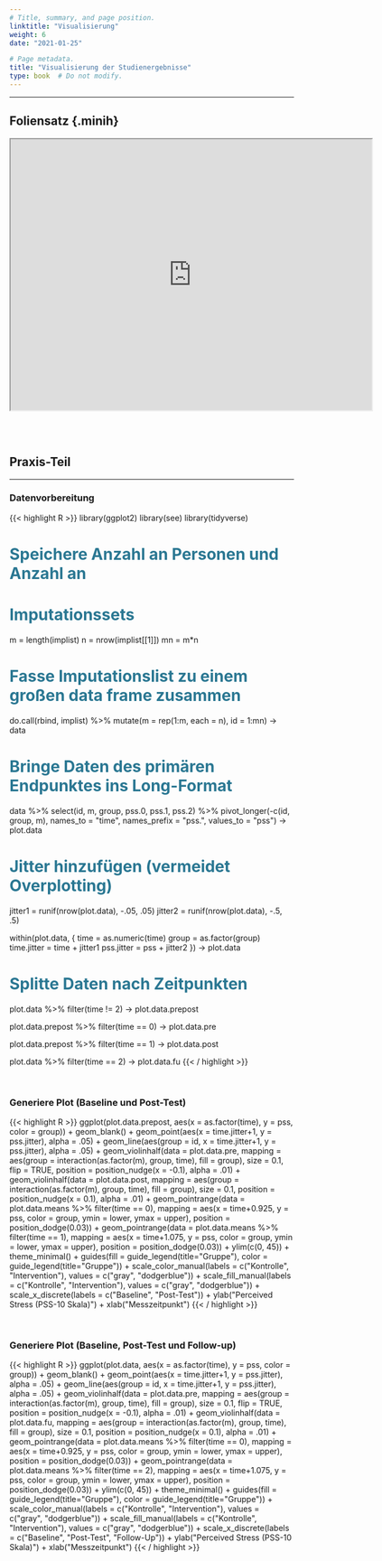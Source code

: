 ```yaml
---
# Title, summary, and page position.
linktitle: "Visualisierung"
weight: 6
date: "2021-01-25"

# Page metadata.
title: "Visualisierung der Studienergebnisse"
type: book  # Do not modify.
---
```


<style>
code{
  color: #2a7792;
}
.hljs{
  font-size: 16px
}
.minih{
  font-size: 1px;
  margin: 0px 0px 0px 0px;
}

.highlight {
    position: relative;
}
.highlight pre {
    padding: 15px;
}
.highlight-copy-btn {
    position: absolute;
    top: 7px;
    right: 7px;
    border: 0;
    border-radius: 4px;
    padding: 5px;
    font-size: 0.7em;
    line-height: 1.8;
    color: #fff;
    background-color: #777;
    min-width: 55px;
    text-align: center;
}
.highlight-copy-btn:hover {
    background-color: #666;
}
</style>

---



## Foliensatz {.minih}

<iframe src="https://drive.google.com/file/d/117bRqbY9wjSy8M7jakcYDjBxtYTMldmF/preview" width="640" height="480" allow="autoplay"></iframe>


<br></br>

## Praxis-Teil

---


### Datenvorbereitung

{{< highlight R >}}
library(ggplot2)
library(see)
library(tidyverse)

# Speichere Anzahl an Personen und Anzahl an
# Imputationssets
m = length(implist)
n = nrow(implist[[1]])
mn = m*n

# Fasse Imputationslist zu einem großen data frame zusammen
do.call(rbind, implist) %>%
  mutate(m = rep(1:m, each = n),
         id = 1:mn) -> data

# Bringe Daten des primären Endpunktes ins Long-Format
data %>%
  select(id, m, group, pss.0,
         pss.1, pss.2) %>%
  pivot_longer(-c(id, group, m),
               names_to = "time",
               names_prefix = "pss.",
               values_to = "pss") -> plot.data

# Jitter hinzufügen (vermeidet Overplotting)
jitter1 = runif(nrow(plot.data), -.05, .05)
jitter2 = runif(nrow(plot.data), -.5, .5)

within(plot.data, {
  time = as.numeric(time)
  group = as.factor(group)
  time.jitter = time + jitter1
  pss.jitter = pss + jitter2
}) -> plot.data


# Splitte Daten nach Zeitpunkten
plot.data %>%
  filter(time != 2) -> plot.data.prepost

plot.data.prepost %>%
  filter(time == 0) -> plot.data.pre

plot.data.prepost %>%
  filter(time == 1) -> plot.data.post

plot.data %>%
  filter(time == 2) -> plot.data.fu
{{< / highlight >}}


<br>

### Generiere Plot (Baseline und Post-Test)

{{< highlight R >}}
ggplot(plot.data.prepost, aes(x = as.factor(time), y = pss, color = group)) +
  geom_blank() +
  geom_point(aes(x = time.jitter+1, y = pss.jitter), alpha = .05) +
  geom_line(aes(group = id, x = time.jitter+1, y = pss.jitter), alpha = .05) +
  geom_violinhalf(data = plot.data.pre,
                  mapping = aes(group = interaction(as.factor(m), group, time), fill = group),
                  size = 0.1, flip = TRUE, position = position_nudge(x = -0.1), alpha = .01) +
  geom_violinhalf(data = plot.data.post,
                  mapping = aes(group = interaction(as.factor(m), group, time), fill = group),
                  size = 0.1, position = position_nudge(x = 0.1), alpha = .01) +
  geom_pointrange(data = plot.data.means %>% filter(time == 0),
                  mapping = aes(x = time+0.925, y = pss, color = group,
                                ymin = lower, ymax = upper), position = position_dodge(0.03)) +
  geom_pointrange(data = plot.data.means %>% filter(time == 1),
                  mapping = aes(x = time+1.075, y = pss, color = group,
                                ymin = lower, ymax = upper), position = position_dodge(0.03)) +
  ylim(c(0, 45)) +
  theme_minimal() +
  guides(fill = guide_legend(title="Gruppe"),
         color = guide_legend(title="Gruppe")) +
  scale_color_manual(labels = c("Kontrolle", "Intervention"), values = c("gray", "dodgerblue")) +
  scale_fill_manual(labels = c("Kontrolle", "Intervention"), values = c("gray", "dodgerblue")) +
  scale_x_discrete(labels = c("Baseline", "Post-Test")) +
  ylab("Perceived Stress (PSS-10 Skala)") +
  xlab("Messzeitpunkt")
{{< / highlight >}}

<br>

### Generiere Plot (Baseline, Post-Test und Follow-up)

{{< highlight R >}}
ggplot(plot.data, aes(x = as.factor(time), y = pss, color = group)) +
  geom_blank() +
  geom_point(aes(x = time.jitter+1, y = pss.jitter), alpha = .05) +
  geom_line(aes(group = id, x = time.jitter+1, y = pss.jitter), alpha = .05) +
  geom_violinhalf(data = plot.data.pre,
                  mapping = aes(group = interaction(as.factor(m), group, time), fill = group),
                  size = 0.1, flip = TRUE, position = position_nudge(x = -0.1), alpha = .01) +
  geom_violinhalf(data = plot.data.fu,
                  mapping = aes(group = interaction(as.factor(m), group, time), fill = group),
                  size = 0.1, position = position_nudge(x = 0.1), alpha = .01) +
  geom_pointrange(data = plot.data.means %>% filter(time == 0),
                  mapping = aes(x = time+0.925, y = pss, color = group,
                                ymin = lower, ymax = upper), position = position_dodge(0.03)) +
  geom_pointrange(data = plot.data.means %>% filter(time == 2),
                  mapping = aes(x = time+1.075, y = pss, color = group,
                                ymin = lower, ymax = upper), position = position_dodge(0.03)) +
  ylim(c(0, 45)) +
  theme_minimal() +
  guides(fill = guide_legend(title="Gruppe"),
         color = guide_legend(title="Gruppe")) +
  scale_color_manual(labels = c("Kontrolle", "Intervention"), values = c("gray", "dodgerblue")) +
  scale_fill_manual(labels = c("Kontrolle", "Intervention"), values = c("gray", "dodgerblue")) +
  scale_x_discrete(labels = c("Baseline", "Post-Test", "Follow-Up")) +
  ylab("Perceived Stress (PSS-10 Skala)") +
  xlab("Messzeitpunkt")
{{< / highlight >}}


<style>
h1 {color: #2a7792;}
</style>
